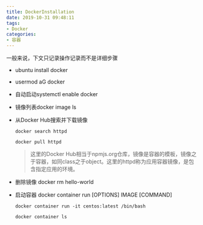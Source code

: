 ```yaml
---
title: DockerInstallation
date: 2019-10-31 09:48:11
tags:
- Docker
categories: 
- 容器
---
```

一般来说，下文只记录操作记录而不是详细步骤
+ ubuntu install docker

+ usermod aG docker

+ 自动启动systemctl enable docker

+ 镜像列表docker image ls

+ 从Docker Hub搜索并下载镜像
    ```
    docker search httpd

    docker pull httpd
    ```
    > 这里的Docker Hub相当于npmjs.org仓库，镜像是容器的模板，镜像之于容器，如同class之于object。这里的httpd称为应用容器镜像，是包含指定应用的环境。
+ 删除镜像 docker rm hello-world

+ 启动容器 docker container run [OPTIONS] IMAGE [COMMAND]
    ```
    docker container run -it centos:latest /bin/bash

    docker container ls
    ```